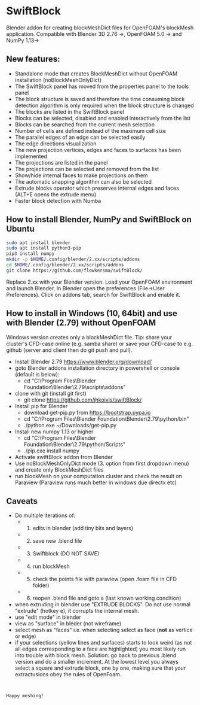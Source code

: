 # SwiftBlock
Blender addon for creating blockMeshDict files for OpenFOAM's blockMesh application. Compatible with Blender 3D 2.76 ->, OpenFOAM 5.0 -> and NumPy 1.13->


## New features:
* Standalone mode that creates BlockMeshDict without OpenFOAM installation (noBlockMeshOnlyDict) 
* The SwiftBlock panel has moved from the properties panel to the tools panel
* The block structure is saved and therefore the time consuming block detection algorithm is only required when the block structure is changed
* The blocks are listed in the SwiftBlock panel
* Blocks can be selected, disabled and enabled interactively from the list
* Blocks can be searched from the current mesh selection
* Number of cells are defined instead of the maximum cell size
* The parallel edges of an edge can be selected easily
* The edge directions visualization
* The new projection vertices, edges and faces to surfaces has been implemented
* The projections are listed in the panel
* The projections can be selected and removed from the list
* Show/hide internal faces to make projections on them
* The automatic snapping algorithm can also be selected
* Extrude blocks operator which preserves internal edges and faces (ALT+E opens the extrude menu)
* Faster block detection with Numba

## How to install Blender, NumPy and SwiftBlock on Ubuntu
```bash
sudo apt install blender
sudo apt install python3-pip
pip3 install numpy
mkdir -p $HOME/.config/blender/2.xx/scripts/addons
cd $HOME/.config/blender/2.xx/scripts/addons
git clone https://github.com/flowkersma/swiftBlock/
```
Replace 2.xx with your Blender version. Load your OpenFOAM environment and launch Blender. In Blender open the preferences (File->User Preferences). Click on addons tab, search for SwiftBlock and enable it. 

## How to install in Windows (10, 64bit) and use with Blender (2.79) without OpenFOAM 

Windows version creates only a blockMeshDict file. Tip: share your cluster's CFD-case online (e.g. samba share) or save your CFD-case to e.g. github (server and client then do git push and pull).

* Install Blender 2.79 https://www.blender.org/download/
* goto Blender addons installation directory in powershell or console (default is below):
	* cd "C:\Program Files\Blender Foundation\Blender\2.79\scripts\addons"
* clone with git (install git first)
	* git clone https://github.com/jhkoivis/swiftBlock/ 
* Install pip for Blender 
	* download get-pip.py from https://bootstrap.pypa.io
	* cd "C:\Program Files\Blender Foundation\Blender\2.79\python/bin"
	* ./python.exe ~/Downloads/get-pip.py
* Install new numpy 1.13 or higher
	* cd "C:\Program Files\Blender Foundation\Blender\2.79\python/Scripts"
	* ./pip.exe install numpy
* Activate swiftBlock addon from Blender
* Use noBlockMeshOnlyDict mode (3. option from first dropdown menu) and create only BlockMeshDict files
* run blockMesh on your computation cluster and check the result on Paraview (Paraview runs much better in windows due directx etc)

## Caveats

* Do multiple iterations of:
	* 1. edits in blender (add tiny bits and layers)
	* 2. save new .blend file
	* 3. Swiftblock (DO NOT SAVE)
	* 4. run blockMesh
	* 5. check the points file with paraview (open .foam file in CFD folder)
	* 6. reopen .blend file and goto a (last known working condition)
* when extruding in blender use "EXTRUDE BLOCKS". Do not use normal "extrude" (hotkey e), it corrupts the internal mesh.
* use "edit mode" in blender
* view as "surface" in bleder (not wireframe)
* select mesh as "faces" i.e. when selecting select as face (**not** as vertice or edge)
* if your selections (yellow lines and surfaces) starts to look weird (as not all edges corresponding to a face are highlighted) you most likely run into trouble with block mesh. Solution: go back to previous .blend version and do a smaller increment. At the lowest level you always select a square and extrude block, one by one, making sure that your extractusions obey the rules of OpenFoam.  

	
```


Happy meshing!

